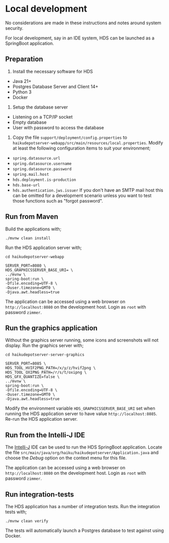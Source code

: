 # Local development

No considerations are made in these instructions and notes around system security.

For local development, say in an IDE system, HDS can be launched as a SpringBoot application.

## Preparation

1. Install the necessary software for HDS
  - Java 21+
  - Postgres Database Server and Client 14+
  - Python 3
  - Docker
1. Setup the database server
  - Listening on a TCP/IP socket
  - Empty database
  - User with password to access the database
1. Copy the file `support/deployment/config.properties` to `haikudepotserver-webapp/src/main/resources/local.properties`. Modify at least the following configuration items to suit your environment;
  - `spring.datasource.url`
  - `spring.datasource.username`
  - `spring.datasource.password`
  - `spring.mail.host`
  - `hds.deployment.is-production`
  - `hds.base-url`
  - `hds.authentication.jws.issuer`
  If you don't have an SMTP mail host this can be omitted for a development scenario unless you want to test those functions such as "forgot password".

## Run from Maven

Build the applications with;

```
./mvnw clean install
```

Run the HDS application server with;

```
cd haikudepotserver-webapp

SERVER_PORT=8080 \
HDS_GRAPHICSSERVER_BASE_URI= \
../mvnw \
spring-boot:run \
-Dfile.encoding=UTF-8 \
-Duser.timezone=GMT0 \
-Djava.awt.headless=true
```

The application can be accessed using a web browser on `http://localhost:8080` on the development host. Login as `root` with password `zimmer`.

## Run the graphics application

Without the graphics server running, some icons and screenshots will not display. Run the graphics server with;

```
cd haikudepotserver-server-graphics

SERVER_PORT=8085 \
HDS_TOOL_HVIF2PNG_PATH=/x/y/z/hvif2png \
HDS_TOOL_OXIPNG_PATH=/r/s/t/oxipng \
HDS_GFX_QUANTIZE=false \
../mvnw \
spring-boot:run \
-Dfile.encoding=UTF-8 \
-Duser.timezone=GMT0 \
-Djava.awt.headless=true
```

Modify the environment variable `HDS_GRAPHICSSERVER_BASE_URI` set when running the HDS application server to have value `http://localhost:8085`. Re-run the HDS application server.

## Run from the Intelli-J IDE

The [Intelli-J](https://www.jetbrains.com/idea/) IDE can be used to run the HDS SpringBoot application. Locate the file `src/main/java/org/haiku/haikudepotserver/Application.java` and choose the _Debug_ option on the context menu for this file.

The application can be accessed using a web browser on `http://localhost:8080` on the development host. Login as `root` with password `zimmer`.

## Run integration-tests

The HDS application has a number of integration tests. Run the integration tests with;

```
./mvnw clean verify
```

The tests will automatically launch a Postgres database to test against using Docker.
